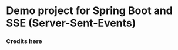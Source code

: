 # Demo project for Spring Boot and SSE (Server-Sent-Events) 
 
### Credits [here](https://github.com/GermanoSchneider/food-delivery-sse-app/tree/main)